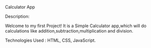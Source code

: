 Calculator App

Description:

Welcome to my first Project!
It is a Simple Calculator app,which will do calculations like addition,subtraction,multiplication and division.

Technologies Used :
HTML, CSS, JavaScript.




